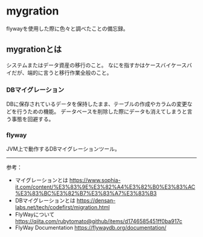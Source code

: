 # mygration
flywayを使用した際に色々と調べたことの備忘録。

## mygrationとは
システムまたはデータ資産の移行のこと。
なにを指すかはケースバイケースバイだが、端的に言うと移行作業全般のこと。

### DBマイグレーション
DBに保存されているデータを保持したまま、テーブルの作成やカラムの変更などを行うための機能。
データベースを削除した際にデータも消えてしまうと言う事態を回避する。

### flyway
JVM上で動作するDBマイグレーションツール。



**********************************************************************
参考：
* マイグレーションとは
https://www.sophia-it.com/content/%E3%83%9E%E3%82%A4%E3%82%B0%E3%83%AC%E3%83%BC%E3%82%B7%E3%83%A7%E3%83%B3
* DBマイグレーションとは
https://densan-labs.net/tech/codefirst/migration.html
* FlyWayについて
https://qiita.com/rubytomato@github/items/d1746585451ff0ba917c
* FlyWay Documentation
https://flywaydb.org/documentation/
